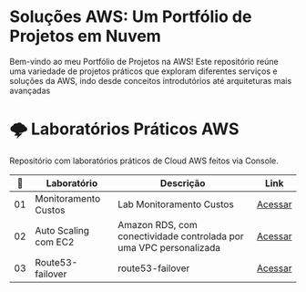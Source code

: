 # Soluções AWS: Um Portfólio de Projetos em Nuvem 

Bem-vindo ao meu Portfólio de Projetos na AWS! Este repositório reúne uma variedade de projetos práticos que exploram diferentes serviços e soluções da AWS, indo desde conceitos introdutórios até arquiteturas mais avançadas
# 🌩️ Laboratórios Práticos AWS

Repositório com laboratórios práticos de Cloud AWS feitos via Console.

| 🔢 | Laboratório                            | Descrição                                          | Link |
|----|----------------------------------------|----------------------------------------------------|------|
| 01 | Monitoramento Custos                | Lab Monitoramento Custos              | [Acessar](./lab-01-monitoramento-custos) |
| 02 | Auto Scaling com EC2                   |  Amazon RDS, com conectividade controlada por uma VPC personalizada         | [Acessar](./lab-02-Amazon%20RDS%20com%20VPC) |
| 03 | Route53-failover                       |route53-failover                                    | [Acessar](./route53-failover)|
